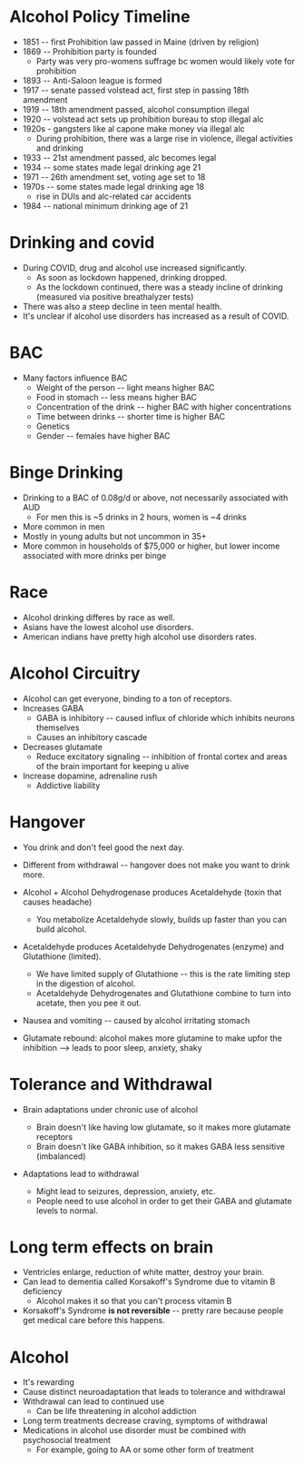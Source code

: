 
# Alcohol Policy Timeline
* 1851 -- first Prohibition law passed in Maine (driven by religion)
* 1869 -- Prohibition party is founded
	* Party was very pro-womens suffrage bc women would likely vote for prohibition
* 1893 -- Anti-Saloon league is formed
* 1917 -- senate passed volstead act, first step in passing 18th amendment
* 1919 -- 18th amendment passed, alcohol consumption illegal
* 1920 -- volstead act sets up prohibition bureau to stop illegal alc
* 1920s - gangsters like al capone make money via illegal alc
	* During prohibition, there was a large rise in violence, illegal activities and drinking
* 1933 -- 21st amendment passed, alc becomes legal
* 1934 -- some states made legal drinking age 21
* 1971 -- 26th amendment set, voting age set to 18
* 1970s -- some states made legal drinking age 18
	* rise in DUIs and alc-related car accidents
* 1984 -- national minimum drinking age of 21

# Drinking and covid
* During COVID, drug and alcohol use increased significantly.
	* As soon as lockdown happened, drinking dropped.
	* As the lockdown continued, there was a steady incline of drinking (measured via positive breathalyzer tests)
* There was also a steep decline in teen mental health.
* It's unclear if alcohol use disorders has increased as a result of COVID.

# BAC
* Many factors influence BAC
	* Weight of the person -- light means higher BAC
	* Food in stomach -- less means higher BAC
	* Concentration of the drink -- higher BAC with higher concentrations
	* Time between drinks -- shorter time is higher BAC
	* Genetics
	* Gender -- females have higher BAC

# Binge Drinking
* Drinking to a BAC of 0.08g/d or above, not necessarily associated with AUD
	* For men this is ~5 drinks in 2 hours, women is ~4 drinks
* More common in men
* Mostly in young adults but not uncommon in 35+
* More common in households of $75,000 or higher, but lower income associated with more drinks per binge

# Race
* Alcohol drinking differes by race as well.
* Asians have the lowest alcohol use disorders.
* American indians have pretty high alcohol use disorders rates.

# Alcohol Circuitry
* Alcohol can get everyone, binding to a ton of receptors.
* Increases GABA
	* GABA is inhibitory -- caused influx of chloride which inhibits neurons themselves
	* Causes an inhibitory cascade
* Decreases glutamate
	* Reduce excitatory signaling -- inhibition of frontal cortex and areas of the brain important for keeping u alive
* Increase dopamine, adrenaline rush
	* Addictive liability

# Hangover
* You drink and don't feel good the next day.
* Different from withdrawal -- hangover does not make you want to drink more.

* Alcohol + Alcohol Dehydrogenase produces Acetaldehyde (toxin that causes headache)
	* You metabolize Acetaldehyde slowly, builds up faster than you can build alcohol.
* Acetaldehyde produces Acetaldehyde Dehydrogenates (enzyme) and Glutathione (limited).
	* We have limited supply of Glutathione -- this is the rate limiting step in the digestion of alcohol.
	* Acetaldehyde Dehydrogenates and Glutathione combine to turn into acetate, then you pee it out.

* Nausea and vomiting -- caused by alcohol irritating stomach
* Glutamate rebound: alcohol makes more glutamine to make upfor the inhibition --> leads to poor sleep, anxiety, shaky

# Tolerance and Withdrawal
* Brain adaptations under chronic use of alcohol
	* Brain doesn't like having low glutamate, so it makes more glutamate receptors
	* Brain doesn't like GABA inhibition, so it makes GABA less sensitive (imbalanced)

* Adaptations lead to withdrawal
	* Might lead to seizures, depression, anxiety, etc.
	* People need to use alcohol in order to get their GABA and glutamate levels to normal.

# Long term effects on brain
* Ventricles enlarge, reduction of white matter, destroy your brain.
* Can lead to dementia called Korsakoff's Syndrome due to vitamin B deficiency
	* Alcohol makes it so that you can't process vitamin B
* Korsakoff's Syndrome **is not reversible** -- pretty rare because people get medical care before this happens.

# Alcohol
* It's rewarding
* Cause distinct neuroadaptation that leads to tolerance and withdrawal
* Withdrawal can lead to continued use
	* Can be life threatening in alcohol addiction
* Long term treatments decrease craving, symptoms of withdrawal
* Medications in alcohol use disorder must be combined with psychosocial treatment
	* For example, going to AA or some other form of treatment